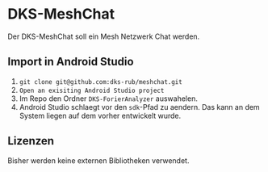 # DKS-MeshChat
Der DKS-MeshChat soll ein Mesh Netzwerk Chat werden.

## Import in Android Studio
1. `git clone git@github.com:dks-rub/meshchat.git`
2. `Open an exisiting Android Studio project`
  3. Im Repo den Ordner `DKS-ForierAnalyzer` auswahelen.
4. Android Studio schlaegt vor den `sdk`-Pfad zu aendern. Das kann an dem System liegen auf dem vorher entwickelt wurde.

## Lizenzen
Bisher werden keine externen Bibliotheken verwendet.
